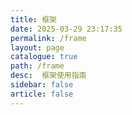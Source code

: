 ```yaml
---
title: 框架
date: 2025-03-29 23:17:35
permalink: /frame
layout: page
catalogue: true
path: /frame
desc:  框架使用指南
sidebar: false
article: false
---
```

